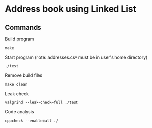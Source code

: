 # Address book using Linked List

## Commands
Build program
```
make
```
Start program (note: addresses.csv must be in user's home directory)
```
./test
```
Remove build files
```
make clean
```
Leak check
```
valgrind --leak-check=full ./test
```
Code analysis
```
cppcheck --enable=all ./
```
